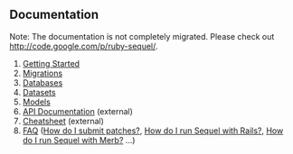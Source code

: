 ## Documentation

Note: The documentation is not completely migrated. Please check out <http://code.google.com/p/ruby-sequel/>.

1. [Getting Started](/documentation/getting_started)
2. [Migrations](/documentation/migrations)
3. [Databases](/documentation/databases)
4. [Datasets](/documentation/datasets)
5. [Models](/documentation/models)
6. [API Documentation](http://sequel.rubyforge.org/) (external)
7. [Cheatsheet](http://code.google.com/p/ruby-sequel/wiki/CheatSheet) (external)
8. [FAQ](/faq) ([How do I submit patches?](/faq#how_do_i_submit_patches), [How do I run Sequel with Rails?](/faq#how_do_i_run_sequel_with_rails), [How do I run Sequel with Merb?](/how_do_i_run_sequel_with_merb) ...)
